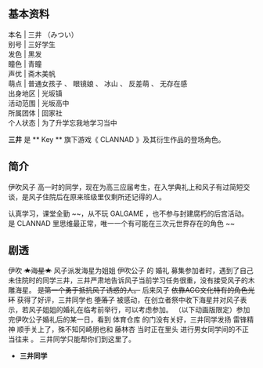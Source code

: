 **基本资料**  
---  
本名  |  三井 （みつい）   
别号  |  三好学生   
发色  |  黑发   
瞳色  |  青瞳   
声优  |  斋木美帆   
萌点  |  普通女孩子  、  眼镜娘  、  冰山  、  反差萌  、  无存在感   
出身地区  |  光坂镇   
活动范围  |  光坂高中   
所属团体  |  回家社   
个人状态  |  为了升学忘我地学习当中   
  
**三井** 是 ** Key  ** 旗下游戏《  CLANNAD  》及其衍生作品的登场角色。

##  简介

伊吹风子  高一时的同学，现在为高三应届考生，在入学典礼上和风子有过简短交谈，是风子住院后在原来班级里仅剩所还记得的人。

认真学习，课堂全勤 ~~，从不玩 GALGAME  ，也不参与封建腐朽的后宫活动。是  CLANNAD  里思维最正常，唯一一个有可能在三次元世界存在的角色
~~

剧透  
---  
伊吹 ~~★海星★~~ 风子派发海星为姐姐  伊吹公子  的  婚礼
募集参加者时，遇到了自己未住院时的同学三井，三井严肃地告诉风子当前学习任务很重，没有接受风子的木雕海星。 ~~是第一个勇于抵抗风子诱惑的人。~~ 后来风子
~~依靠ACG文化特有的角色光环~~ 获得了好评，三井同学也 ~~堕落了~~
被感动，在创立者祭中收下海星并对风子表示，若风子姐姐的婚礼在临考前举行，可以考虑参加。  （以下动画版限定）参加完伊吹公子婚礼后的某一日，看到  体育仓库
的门没有关好，三井同学发扬  雷锋精神  顺手关上了，殊不知冈崎朋也和  藤林杏  当时正在里头  进行男女同学间的不正当往来  。
三井同学只能帮你们到这里了。  
  
  * **三井同学**

  
